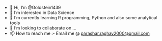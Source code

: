 - 👋 Hi, I’m @Goldstein1439
- 👀 I’m interested in Data Science
- 🌱 I’m currently learning R programming, Python and also some analytical tools
- 💞️ I’m looking to collaborate on ...
- 📫 How to reach me :- Email me @ parashar.raghav2000@gmail.com

<!---
Goldstein1439/Goldstein1439 is a ✨ special ✨ repository because its `README.md` (this file) appears on your GitHub profile.
You can click the Preview link to take a look at your changes.
--->
